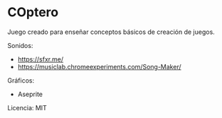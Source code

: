 # COptero

Juego creado para enseñar conceptos básicos de creación de juegos.

Sonidos:
- https://sfxr.me/
- https://musiclab.chromeexperiments.com/Song-Maker/

Gráficos:

- Aseprite

Licencia: MIT